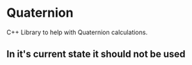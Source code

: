 # Quaternion
C++ Library to help with Quaternion calculations.
## In it's current state it should not be used
